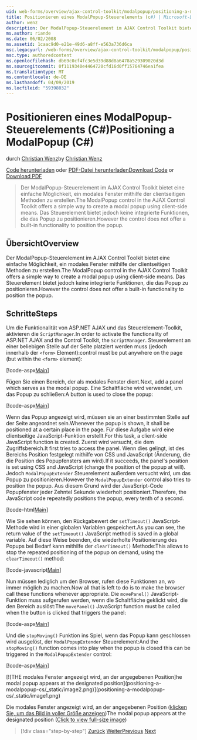 ```yaml
---
uid: web-forms/overview/ajax-control-toolkit/modalpopup/positioning-a-modalpopup-cs
title: Positionieren eines ModalPopup-Steuerelements (c#) | Microsoft-Dokumentation
author: wenz
description: Der ModalPopup-Steuerelement im AJAX Control Toolkit bietet eine einfache Möglichkeit, ein modales Fenster mithilfe der clientseitigen Methoden zu erstellen. Das Steuerelement jedoch keine bietet ein...
ms.author: riande
ms.date: 06/02/2008
ms.assetid: 1caac9d0-e21e-49d6-a8ff-e563a736d6ca
msc.legacyurl: /web-forms/overview/ajax-control-toolkit/modalpopup/positioning-a-modalpopup-cs
msc.type: authoredcontent
ms.openlocfilehash: db69c0cf4fc3e5d39d88d8a6478a529309020d3d
ms.sourcegitcommit: 0f1119340e4464720cfd16d0ff15764746ea1fea
ms.translationtype: MT
ms.contentlocale: de-DE
ms.lasthandoff: 04/09/2019
ms.locfileid: "59398032"
---
```

# <a name="positioning-a-modalpopup-c"></a><span data-ttu-id="155cd-104">Positionieren eines ModalPopup-Steuerelements (C#)</span><span class="sxs-lookup"><span data-stu-id="155cd-104">Positioning a ModalPopup (C#)</span></span>

<span data-ttu-id="155cd-105">durch [Christian Wenz](https://github.com/wenz)</span><span class="sxs-lookup"><span data-stu-id="155cd-105">by [Christian Wenz](https://github.com/wenz)</span></span>

<span data-ttu-id="155cd-106">[Code herunterladen](http://download.microsoft.com/download/2/4/0/24052038-f942-4336-905b-b60ae56f0dd5/ModalPopup4.cs.zip) oder [PDF-Datei herunterladen](http://download.microsoft.com/download/b/6/a/b6ae89ee-df69-4c87-9bfb-ad1eb2b23373/modalpopup4CS.pdf)</span><span class="sxs-lookup"><span data-stu-id="155cd-106">[Download Code](http://download.microsoft.com/download/2/4/0/24052038-f942-4336-905b-b60ae56f0dd5/ModalPopup4.cs.zip) or [Download PDF](http://download.microsoft.com/download/b/6/a/b6ae89ee-df69-4c87-9bfb-ad1eb2b23373/modalpopup4CS.pdf)</span></span>

> <span data-ttu-id="155cd-107">Der ModalPopup-Steuerelement im AJAX Control Toolkit bietet eine einfache Möglichkeit, ein modales Fenster mithilfe der clientseitigen Methoden zu erstellen.</span><span class="sxs-lookup"><span data-stu-id="155cd-107">The ModalPopup control in the AJAX Control Toolkit offers a simple way to create a modal popup using client-side means.</span></span> <span data-ttu-id="155cd-108">Das Steuerelement bietet jedoch keine integrierte Funktionen, die das Popup zu positionieren.</span><span class="sxs-lookup"><span data-stu-id="155cd-108">However the control does not offer a built-in functionality to position the popup.</span></span>


## <a name="overview"></a><span data-ttu-id="155cd-109">Übersicht</span><span class="sxs-lookup"><span data-stu-id="155cd-109">Overview</span></span>

<span data-ttu-id="155cd-110">Der ModalPopup-Steuerelement im AJAX Control Toolkit bietet eine einfache Möglichkeit, ein modales Fenster mithilfe der clientseitigen Methoden zu erstellen.</span><span class="sxs-lookup"><span data-stu-id="155cd-110">The ModalPopup control in the AJAX Control Toolkit offers a simple way to create a modal popup using client-side means.</span></span> <span data-ttu-id="155cd-111">Das Steuerelement bietet jedoch keine integrierte Funktionen, die das Popup zu positionieren.</span><span class="sxs-lookup"><span data-stu-id="155cd-111">However the control does not offer a built-in functionality to position the popup.</span></span>

## <a name="steps"></a><span data-ttu-id="155cd-112">Schritte</span><span class="sxs-lookup"><span data-stu-id="155cd-112">Steps</span></span>

<span data-ttu-id="155cd-113">Um die Funktionalität von ASP.NET AJAX und das Steuerelement-Toolkit, aktivieren die `ScriptManager`.</span><span class="sxs-lookup"><span data-stu-id="155cd-113">In order to activate the functionality of ASP.NET AJAX and the Control Toolkit, the `ScriptManager`.</span></span> <span data-ttu-id="155cd-114">Steuerelement an einer beliebigen Stelle auf der Seite platziert werden muss (jedoch innerhalb der `<form>` Element):</span><span class="sxs-lookup"><span data-stu-id="155cd-114">control must be put anywhere on the page (but within the `<form>` element):</span></span>

[!code-aspx[Main](positioning-a-modalpopup-cs/samples/sample1.aspx)]

<span data-ttu-id="155cd-115">Fügen Sie einen Bereich, der als modales Fenster dient.</span><span class="sxs-lookup"><span data-stu-id="155cd-115">Next, add a panel which serves as the modal popup.</span></span> <span data-ttu-id="155cd-116">Eine Schaltfläche wird verwendet, um das Popup zu schließen:</span><span class="sxs-lookup"><span data-stu-id="155cd-116">A button is used to close the popup:</span></span>

[!code-aspx[Main](positioning-a-modalpopup-cs/samples/sample2.aspx)]

<span data-ttu-id="155cd-117">Wenn das Popup angezeigt wird, müssen sie an einer bestimmten Stelle auf der Seite angeordnet sein.</span><span class="sxs-lookup"><span data-stu-id="155cd-117">Whenever the popup is shown, it shall be positioned at a certain place in the page.</span></span> <span data-ttu-id="155cd-118">Für diese Aufgabe wird eine clientseitige JavaScript-Funktion erstellt.</span><span class="sxs-lookup"><span data-stu-id="155cd-118">For this task, a client-side JavaScript function is created.</span></span> <span data-ttu-id="155cd-119">Zuerst wird versucht, die dem Zugriffsbereich.</span><span class="sxs-lookup"><span data-stu-id="155cd-119">It first tries to access the panel.</span></span> <span data-ttu-id="155cd-120">Wenn dies gelingt, ist des Bereichs Position festgelegt mithilfe von CSS und JavaScript (Änderung, die die Position des Popupfensters am wird).</span><span class="sxs-lookup"><span data-stu-id="155cd-120">If it succeeds, the panel's position is set using CSS and JavaScript (change the position of the popup at will).</span></span> <span data-ttu-id="155cd-121">Jedoch `ModalPopupExtender` Steuerelement außerdem versucht wird, um das Popup zu positionieren.</span><span class="sxs-lookup"><span data-stu-id="155cd-121">However the `ModalPopupExtender` control also tries to position the popup.</span></span> <span data-ttu-id="155cd-122">Aus diesem Grund wird der JavaScript-Code Popupfenster jeder Zehntel Sekunde wiederholt positioniert.</span><span class="sxs-lookup"><span data-stu-id="155cd-122">Therefore, the JavaScript code repeatedly positions the popup, every tenth of a second.</span></span>

[!code-html[Main](positioning-a-modalpopup-cs/samples/sample3.html)]

<span data-ttu-id="155cd-123">Wie Sie sehen können, den Rückgabewert der `setTimeout()` JavaScript-Methode wird in einer globalen Variablen gespeichert.</span><span class="sxs-lookup"><span data-stu-id="155cd-123">As you can see, the return value of the `setTimeout()` JavaScript method is saved in a global variable.</span></span> <span data-ttu-id="155cd-124">Auf diese Weise beenden, die wiederholte Positionierung des Popups bei Bedarf kann mithilfe der `clearTimeout()` Methode:</span><span class="sxs-lookup"><span data-stu-id="155cd-124">This allows to stop the repeated positioning of the popup on demand, using the `clearTimeout()` method:</span></span>

[!code-javascript[Main](positioning-a-modalpopup-cs/samples/sample4.js)]

<span data-ttu-id="155cd-125">Nun müssen lediglich um den Browser, rufen diese Funktionen an, wo immer möglich zu machen.</span><span class="sxs-lookup"><span data-stu-id="155cd-125">Now all that is left to do is to make the browser call these functions whenever appropriate.</span></span> <span data-ttu-id="155cd-126">Die `movePanel()` JavaScript-Funktion muss aufgerufen werden, wenn die Schaltfläche geklickt wird, die den Bereich auslöst:</span><span class="sxs-lookup"><span data-stu-id="155cd-126">The `movePanel()` JavaScript function must be called when the button is clicked that triggers the panel:</span></span>

[!code-aspx[Main](positioning-a-modalpopup-cs/samples/sample5.aspx)]

<span data-ttu-id="155cd-127">Und die `stopMoving()` Funktion ins Spiel, wenn das Popup kann geschlossen wird ausgelöst, der `ModalPopupExtender` Steuerelement:</span><span class="sxs-lookup"><span data-stu-id="155cd-127">And the `stopMoving()` function comes into play when the popup is closed this can be triggered in the `ModalPopupExtender` control:</span></span>

[!code-aspx[Main](positioning-a-modalpopup-cs/samples/sample6.aspx)]


[![T<span data-ttu-id="155cd-128">HE modales Fenster angezeigt wird, an der angegebenen Position]</span><span class="sxs-lookup"><span data-stu-id="155cd-128">he modal popup appears at the designated position]</span></span>(positioning-a-modalpopup-cs/_static/image2.png)](positioning-a-modalpopup-cs/_static/image1.png)

<span data-ttu-id="155cd-129">Die modales Fenster angezeigt wird, an der angegebenen Position ([klicken Sie, um das Bild in voller Größe anzeigen](positioning-a-modalpopup-cs/_static/image3.png))</span><span class="sxs-lookup"><span data-stu-id="155cd-129">The modal popup appears at the designated position ([Click to view full-size image](positioning-a-modalpopup-cs/_static/image3.png))</span></span>

> [!div class="step-by-step"]
> <span data-ttu-id="155cd-130">[Zurück](handling-postbacks-from-a-modalpopup-cs.md)
> [Weiter](launching-a-modal-popup-window-from-server-code-vb.md)</span><span class="sxs-lookup"><span data-stu-id="155cd-130">[Previous](handling-postbacks-from-a-modalpopup-cs.md)
[Next](launching-a-modal-popup-window-from-server-code-vb.md)</span></span>

